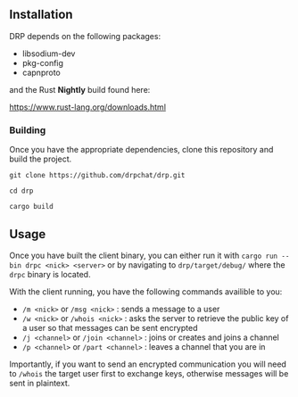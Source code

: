 ## Installation
DRP depends on the following packages:
- libsodium-dev
- pkg-config
- capnproto

and the Rust **Nightly** build found here:
 
https://www.rust-lang.org/downloads.html

### Building
Once you have the appropriate dependencies, clone this repository and build the
project.

```
git clone https://github.com/drpchat/drp.git

cd drp

cargo build
```

## Usage
Once you have built the client binary, you can either run it with `cargo run
--bin drpc <nick> <server>` or by navigating to `drp/target/debug/` where the
`drpc` binary is located.

With the client running, you have the following commands availible to you:
- `/m <nick>` or `/msg <nick>` : sends a message to a user
- `/w <nick>` or `/whois <nick>` : asks the server to retrieve the public key
  of a user so that messages can be sent encrypted
- `/j <channel>` or `/join <channel>` : joins or creates and joins a channel
- `/p <channel>` or `/part <channel>` : leaves a channel that you are in

Importantly, if you want to send an encrypted communication you will need to
`/whois` the target user first to exchange keys, otherwise messages will be
sent in plaintext.
